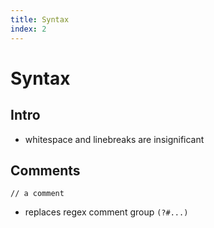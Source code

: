```yaml
---
title: Syntax
index: 2
---
```

# Syntax



## Intro

- whitespace and linebreaks are insignificant



## Comments

```
// a comment
```

- replaces regex comment group `(?#...)`
